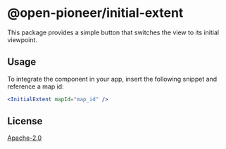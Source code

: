 # @open-pioneer/initial-extent

This package provides a simple button that switches the view to its initial viewpoint.

## Usage

To integrate the component in your app, insert the following snippet and reference a map id:

```jsx
<InitialExtent mapId="map_id" />
```

## License

[Apache-2.0](https://www.apache.org/licenses/LICENSE-2.0)

